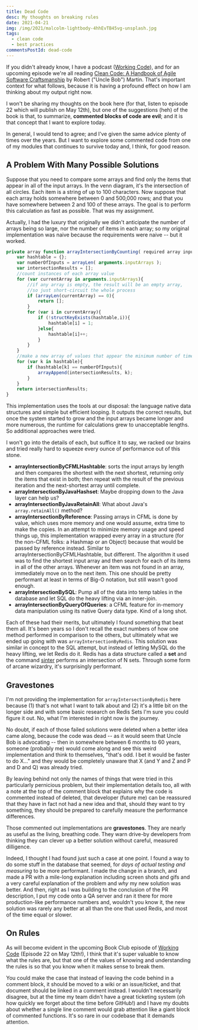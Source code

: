 ```yaml
---
title: Dead Code
desc: My thoughts on breaking rules
date: 2021-04-21
img: /img/2021/malcolm-lightbody-4hhEvTB45vg-unsplash.jpg
tags:
  - clean code
  - best practices
commentsPostId: dead-code
---
```


If you didn't already know, I have a podcast ([Working Code][podcast]), and for an upcoming episode we're all reading [Clean Code: A Handbook of Agile Software Craftsmanship][clean-code] by Robert ("Uncle Bob") Martin. That's important context for what follows, because it is having a profound effect on how I am thinking about my output right now.

I won't be sharing my thoughts on the book here (for that, listen to episode 22 which will publish on May 12th), but one of the suggestions (heh) of the book is that, to summarize, **commented blocks of code are evil**; and it is that concept that I want to explore today.

In general, I would tend to agree; and I've given the same advice plenty of times over the years. But I want to explore some commented code from one of my modules that continues to survive today and, I think, for good reason.

## A Problem With Many Possible Solutions

Suppose that you need to compare some arrays and find only the items that appear in all of the input arrays. In the venn diagram, it's the intersection of all circles. Each item is a string of up to 100 characters. Now suppose that each array holds somewhere between 0 and 500,000 rows; and that you have somewhere between 2 and 100 of these arrays. The goal is to perform this calculation as fast as possible. That was my assignment.

Actually, I had the luxury that originally we didn't anticipate the number of arrays being so large, nor the number of items in each array; so my original implementation was naive because the requirements were naive -- but it worked.

```js
private array function arrayIntersectionByCounting( required array inputArrays ){
	var hashtable = {};
	var numberOfInputs = arrayLen( arguments.inputArrays );
	var intersectionResults = [];
	//count instances of each array value
	for (var currentArray in arguments.inputArrays){
		//if any array is empty, the result will be an empty array,
		//so just short-circuit the whole process
		if (arrayLen(currentArray) == 0){
			return [];
		}
		for (var i in currentArray){
			if (!structKeyExists(hashtable,i)){
				hashtable[i] = 1;
			}else{
				hashtable[i]++;
			}
		}
	}
	//make a new array of values that appear the minimum number of times
	for (var k in hashtable){
		if (hashtable[k] == numberOfInputs){
			arrayAppend(intersectionResults, k);
		}
	}
	return intersectionResults;
}
```

This implementation uses the tools at our disposal: the language native data structures and simple but efficient looping. It outputs the correct results, but once the system started to grow and the input arrays became longer and more numerous, the runtime for calculations grew to unacceptable lengths. So additional approaches were tried.

I won't go into the details of each, but suffice it to say, we racked our brains and tried really hard to squeeze every ounce of performance out of this stone.

- **arrayIntersectionByCFMLHashtable**: sorts the input arrays by length and then compares the shortest with the next shortest, returning only the items that exist in both; then repeat with the result of the previous iteration and the next-shortest array until complete.
- **arrayIntersectionByJavaHashset**: Maybe dropping down to the Java layer can help us?
- **arrayIntersectionByJavaRetainAll**: What about Java's `array.retainAll()` method?
- **arrayIntersectionByReference**: Passing arrays in CFML is done by value, which uses more memory and one would assume, extra time to make the copies. In an attempt to minimize memory usage and speed things up, this implementation wrapped every array in a structure (for the non-CFML folks: a Hashmap or an Object) because that would be passed by reference instead. Similar to arrayIntersectionByCFMLHashtable, but different. The algorithm it used was to find the shortest input array and then search for each of its items in all of the other arrays. Whenever an item was not found in an array, immediately move on to the next item. This one should be pretty performant at least in terms of Big-O notation, but still wasn't good enough.
- **arrayIntersectionBySQL**: Pump all of the data into temp tables in the database and let SQL do the heavy lifting via an inner-join.
- **arrayIntersectionByQueryOfQueries**: a CFML feature for in-memory data manipulation using its native Query data type. Kind of a long shot.

Each of these had their merits, but ultimately I found something that beat them all. It's been years so I don't recall the exact numbers of how one method performed in comparison to the others, but ultimately what we ended up going with was `arrayIntersectionByRedis`. This solution was similar in concept to the SQL attempt, but instead of letting MySQL do the heavy lifting, we let Redis do it. Redis has a data structure called a **set** and the command [sinter][sinter] performs an intersection of N sets. Through some form of arcane wizardry, it's surprisingly performant.

## Gravestones

I'm not providing the implementation for `arrayIntersectionByRedis` here because (1) that's not what I want to talk about and (2) it's a little bit on the longer side and with some basic research on Redis Sets I'm sure you could figure it out. No, what I'm interested in right now is the journey.

No doubt, if each of those failed solutions were deleted when a better idea came along, because the code was dead -- as it would seem that Uncle Bob is advocating -- then in somewhere between 6 months to 60 years, someone (probably me) would come along and see this weird implementation and think to themselves, "that's odd. I bet it would be faster to do X..." and they would be completely unaware that X (and Y and Z and P and D and Q) was already tried.

By leaving behind not only the names of things that were tried in this particularly pernicious problem, but their implementation details too, all with a note at the top of the comment block that explains why the code is commented instead of deleted, that developer (future me) can be reassured that they have in fact not had a new idea and that, should they want to try something, they should be prepared to carefully measure the performance differences.

Those commented out implementations are **gravestones**. They are nearly as useful as the living, breathing code. They warn drive-by developers from thinking they can clever up a better solution without careful, measured dilligence.

Indeed, I thought I had found just such a case at one point. I found a way to do some stuff in the database that seemed, for _days of actual testing and measuring_ to be more performant. I made the change in a branch, and made a PR with a mile-long explanation including screen shots and gifs and a very careful explanation of the problem and _why_ my new solution was better. And then, right as I was building to the conclusion of the PR description, I put my code onto a QA server and ran it there for more production-like performance numbers and, wouldn't you know it, the new solution was rarely any better at all than the one that used Redis, and most of the time equal or slower.

## On Rules

As will become evident in the upcoming Book Club episode of [Working Code][podcast] (Episode 22 on May 12th!), I think that it's super valuable to know what the rules are, but that one of the values of knowing and understanding the rules is so that you know when it makes sense to break them.

You could make the case that instead of leaving the code behind in a comment block, it should be moved to a wiki or an issue/ticket, and that document should be linked in a comment instead. I wouldn't necessarily disagree, but at the time my team didn't have a great ticketing system (oh how quickly we forget about the time before GitHub!) and I have my doubts about whether a single line comment would grab attention like a giant block of commented functions. It's so rare in our codebase that it demands attention.

[podcast]: https://workingcode.dev
[clean-code]: https://amzn.to/2RLc8tb
[sinter]: https://redis.io/commands/sinter
